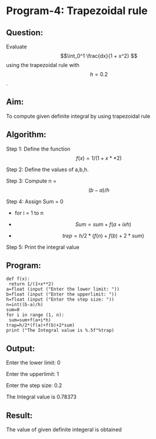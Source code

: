 # Program-4: Trapezoidal rule

## Question:

Evaluate $$\int_0^1 \frac{dx}{1 + x^2} $$ using the trapezoidal rule with $$h = 0.2$$.

## Aim:

To compute given definite integral by using trapezoidal rule

## Algorithm:

Step 1: Define the function $$f(x) = 1 / (1 + x ** 2)$$ 

Step 2: Define the values of a,b,h.

Step 3: Compute n = $$(b - a) / h$$

Step 4: Assign Sum = 0

- for i = 1 to n
      
- $$Sum = sum + f(a + i x h)$$
      
- $$trep = h/2 * ( f(n) + f(b) + 2 * sum)$$

Step 5: Print the integral value

## Program:
```
def f(x):
 return 1/(1+x**2)
a=float (input ("Enter the lower limit: "))
b=float (input ("Enter the upperlimit: "))
h=float (input ("Enter the step size: "))
n=int((b-a)/h)
sum=0
for i in range (1, n):
 sum=sum+f(a+i*h)
trap=h/2*(f(a)+f(b)+2*sum)
print ("The Integral value is %.5f"%trap)
```
## Output:

Enter the lower limit: 0

Enter the upperlimit: 1

Enter the step size: 0.2

The Integral value is 0.78373 

## Result:
The value of given definite integeral is obtained
